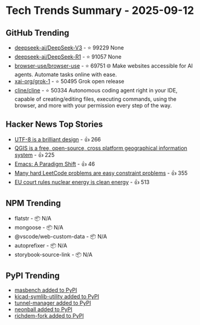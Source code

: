 # Tech Trends Summary - 2025-09-12

## GitHub Trending
- [deepseek-ai/DeepSeek-V3](https://github.com/deepseek-ai/DeepSeek-V3) - ⭐ 99229
  None
- [deepseek-ai/DeepSeek-R1](https://github.com/deepseek-ai/DeepSeek-R1) - ⭐ 91057
  None
- [browser-use/browser-use](https://github.com/browser-use/browser-use) - ⭐ 69751
  🌐 Make websites accessible for AI agents. Automate tasks online with ease.
- [xai-org/grok-1](https://github.com/xai-org/grok-1) - ⭐ 50495
  Grok open release
- [cline/cline](https://github.com/cline/cline) - ⭐ 50334
  Autonomous coding agent right in your IDE, capable of creating/editing files, executing commands, using the browser, and more with your permission every step of the way.

## Hacker News Top Stories
- [UTF-8 is a brilliant design](https://iamvishnu.com/posts/utf8-is-brilliant-design) - 👍 266
- [QGIS is a free, open-source, cross platform geographical information system](https://github.com/qgis/QGIS) - 👍 225
- [Emacs: A Paradigm Shift](https://edoput.it/2025/04/16/emacs-paradigm-shift.html) - 👍 46
- [Many hard LeetCode problems are easy constraint problems](https://buttondown.com/hillelwayne/archive/many-hard-leetcode-problems-are-easy-constraint/) - 👍 355
- [EU court rules nuclear energy is clean energy](https://www.weplanet.org/post/eu-court-rules-nuclear-energy-is-clean-energy) - 👍 513

## NPM Trending
- flatstr - 📦 N/A
- mongoose - 📦 N/A
- @vscode/web-custom-data - 📦 N/A
- autoprefixer - 📦 N/A
- storybook-source-link - 📦 N/A

## PyPI Trending
- [masbench added to PyPI](https://pypi.org/project/masbench/)
- [kicad-symlib-utility added to PyPI](https://pypi.org/project/kicad-symlib-utility/)
- [tunnel-manager added to PyPI](https://pypi.org/project/tunnel-manager/)
- [neonball added to PyPI](https://pypi.org/project/neonball/)
- [richdem-fork added to PyPI](https://pypi.org/project/richdem-fork/)
